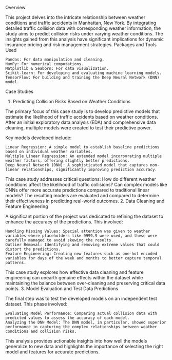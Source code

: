 Overview

This project delves into the intricate relationship between weather conditions and traffic accidents in Manhattan, New York. By integrating detailed traffic collision data with corresponding weather information, the study aims to predict collision risks under varying weather conditions. The insights gained from this analysis have significant implications for dynamic insurance pricing and risk management strategies.
Packages and Tools Used

    Pandas: For data manipulation and cleaning.
    NumPy: For numerical computations.
    Matplotlib & Seaborn: For data visualization.
    Scikit-learn: For developing and evaluating machine learning models.
    TensorFlow: For building and training the Deep Neural Network (DNN) model.

Case Studies
1. Predicting Collision Risks Based on Weather Conditions

The primary focus of this case study is to develop predictive models that estimate the likelihood of traffic accidents based on weather conditions. After an initial exploratory data analysis (EDA) and comprehensive data cleaning, multiple models were created to test their predictive power.

Key models developed include:

    Linear Regression: A simple model to establish baseline predictions based on individual weather variables.
    Multiple Linear Regression: An extended model incorporating multiple weather factors, offering slightly better predictions.
    Deep Neural Network (DNN): A sophisticated model that captures non-linear relationships, significantly improving prediction accuracy.

This case study addresses critical questions: How do different weather conditions affect the likelihood of traffic collisions? Can complex models like DNNs offer more accurate predictions compared to traditional linear models? The resulting models are evaluated and compared to determine their effectiveness in predicting real-world outcomes.
2. Data Cleaning and Feature Engineering

A significant portion of the project was dedicated to refining the dataset to enhance the accuracy of the predictions. This involved:

    Handling Missing Values: Special attention was given to weather variables where placeholders like 9999.9 were used, and these were carefully managed to avoid skewing the results.
    Outlier Removal: Identifying and removing extreme values that could distort the predictions.
    Feature Engineering: Creating new features such as one-hot encoded variables for days of the week and months to better capture temporal patterns.

This case study explores how effective data cleaning and feature engineering can unearth genuine effects within the dataset while maintaining the balance between over-cleaning and preserving critical data points.
3. Model Evaluation and Test Data Predictions

The final step was to test the developed models on an independent test dataset. This phase involved:

    Evaluating Model Performance: Comparing actual collision data with predicted values to assess the accuracy of each model.
    Analyzing the DNN Model: The DNN model, in particular, showed superior performance in capturing the complex relationships between weather conditions and collision risks.

This analysis provides actionable insights into how well the models generalize to new data and highlights the importance of selecting the right model and features for accurate predictions.
